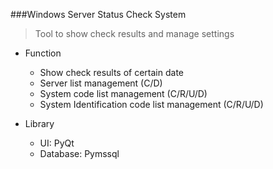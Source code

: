 ###Windows Server Status Check System
> Tool to show check results and manage settings

+ Function
    * Show check results of certain date
    * Server list management (C/D)
    * System code list management (C/R/U/D)
    * System Identification code list management (C/R/U/D)
    
+ Library
    * UI: PyQt
    * Database: Pymssql